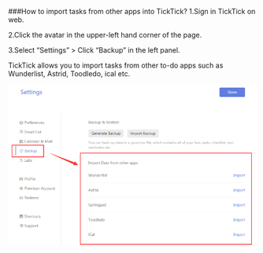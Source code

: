 ###How to import tasks from other apps into TickTick?
1.Sign in TickTick on web.

2.Click the avatar in the upper-left hand corner of the page.

3.Select “Settings” > Click “Backup” in the left panel.


TickTick allows you to import tasks from other to-do apps such as Wunderlist, Astrid, Toodledo, ical etc.

![](importother.png)
